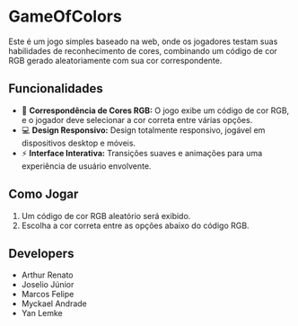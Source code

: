 # GameOfColors

Este é um jogo simples baseado na web, onde os jogadores testam suas habilidades de reconhecimento de cores, combinando um código de cor RGB gerado aleatoriamente com sua cor correspondente.

## Funcionalidades

- 🎯 **Correspondência de Cores RGB:** O jogo exibe um código de cor RGB, e o jogador deve selecionar a cor correta entre várias opções.
- 💻 **Design Responsivo:** Design totalmente responsivo, jogável em dispositivos desktop e móveis.
- ⚡ **Interface Interativa:** Transições suaves e animações para uma experiência de usuário envolvente.

## Como Jogar

1. Um código de cor RGB aleatório será exibido.
2. Escolha a cor correta entre as opções abaixo do código RGB.


## Developers

- Arthur Renato
- Joselio Júnior
- Marcos Felipe
- Myckael Andrade
- Yan Lemke
